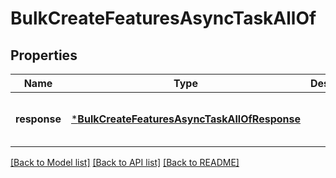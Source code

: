 # BulkCreateFeaturesAsyncTaskAllOf


## Properties
Name | Type | Description | Notes
------------ | ------------- | ------------- | -------------
**response** | [***BulkCreateFeaturesAsyncTaskAllOfResponse**](BulkCreateFeaturesAsyncTaskAllOfResponse.md) |  | [optional] [default to nothing]


[[Back to Model list]](../README.md#models) [[Back to API list]](../README.md#api-endpoints) [[Back to README]](../README.md)


